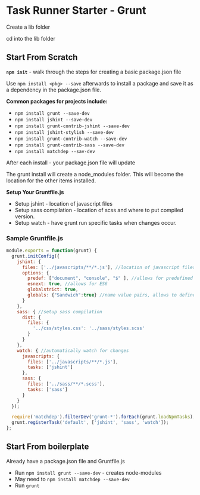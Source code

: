 # Task Runner Starter - Grunt
 
Create a lib folder

cd into the lib folder

## Start From Scratch
**`npm init`** - walk through the steps for creating a basic package.json file

Use `npm install <pkg> --save` afterwards to install a package and
save it as a dependency in the package.json file.

**Common packages for projects include:**
* `npm install grunt --save-dev`
* `npm install jshint --save-dev`
* `npm install grunt-contrib-jshint --save-dev`
* `npm install jshint-stylish --save-dev`
* `npm install grunt-contrib-watch --save-dev`
* `npm install grunt-contrib-sass --save-dev`
* `npm install matchdep --sav-dev`

After each install - your package.json file will update

The grunt install will create a node_modules folder. This will become the location for the other items installed.

**Setup Your Gruntfile.js**

* Setup jshint - location of javascript files
* Setup sass compilation - location of scss and where to put compiled version.
* Setup watch - have grunt run specific tasks when changes occur.

### Sample Gruntfile.js
```javascript
module.exports = function(grunt) {
  grunt.initConfig({
    jshint: {
      files: ['../javascripts/**/*.js'], //location of javascript files
      options: {
        predef: ["document", "console", "$" ], //allows for predefined things not found in js
        esnext: true, //allows for ES6 
        globalstrict: true,
        globals: {"Sandwich":true} //name value pairs, allows to define global vars used in many files.
      }
    },
    sass: { //setup sass compilation
      dist: {
        files: {
          '../css/styles.css': '../sass/styles.scss'
        }
      }
    },
    watch: { //automatically watch for changes
      javascripts: {
        files: ['../javascripts/**/*.js'], 
        tasks: ['jshint']
      },
      sass: {
        files: ['../sass/**/*.scss'],
        tasks: ['sass']
      }
    }
  });

  require('matchdep').filterDev('grunt-*').forEach(grunt.loadNpmTasks);
  grunt.registerTask('default', ['jshint', 'sass', 'watch']);
};

```
## Start From boilerplate
Already have a package.json file and Gruntfile.js
* Run `npm install grunt --save-dev` - creates node-modules
* May need to `npm install matchdep --save-dev`
* Run `grunt`